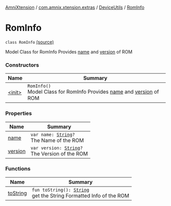 [AmniXtension](../../../index.md) / [com.amnix.xtension.extras](../../index.md) / [DeviceUtils](../index.md) / [RomInfo](./index.md)

# RomInfo

`class RomInfo` [(source)](https://github.com/AmniX/AmniXTension/tree/master/AmniXtension/src/main/java/com/amnix/xtension/extras/DeviceUtils.kt#L348)

Model Class for RomInfo Provides [name](name.md) and [version](version.md) of ROM

### Constructors

| Name | Summary |
|---|---|
| [&lt;init&gt;](-init-.md) | `RomInfo()`<br>Model Class for RomInfo Provides [name](name.md) and [version](version.md) of ROM |

### Properties

| Name | Summary |
|---|---|
| [name](name.md) | `var name: `[`String`](https://kotlinlang.org/api/latest/jvm/stdlib/kotlin/-string/index.html)`?`<br>The Name of the ROM |
| [version](version.md) | `var version: `[`String`](https://kotlinlang.org/api/latest/jvm/stdlib/kotlin/-string/index.html)`?`<br>The Version of the ROM |

### Functions

| Name | Summary |
|---|---|
| [toString](to-string.md) | `fun toString(): `[`String`](https://kotlinlang.org/api/latest/jvm/stdlib/kotlin/-string/index.html)<br>get the String Formatted Info of the ROM |
